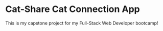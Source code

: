 # Cat-Share Cat Connection App

This is my capstone project for my Full-Stack Web Developer bootcamp!
